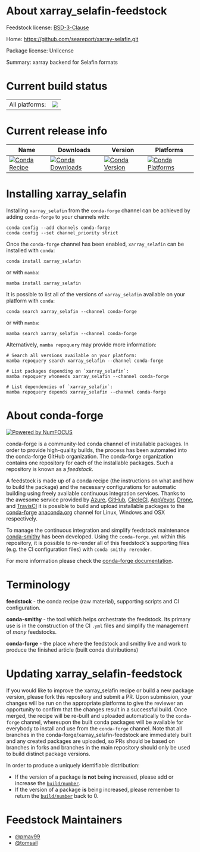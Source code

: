About xarray_selafin-feedstock
==============================

Feedstock license: [BSD-3-Clause](https://github.com/conda-forge/xarray_selafin-feedstock/blob/main/LICENSE.txt)

Home: https://github.com/seareport/xarray-selafin.git

Package license: Unlicense

Summary: xarray backend for Selafin formats

Current build status
====================


<table><tr><td>All platforms:</td>
    <td>
      <a href="https://dev.azure.com/conda-forge/feedstock-builds/_build/latest?definitionId=22636&branchName=main">
        <img src="https://dev.azure.com/conda-forge/feedstock-builds/_apis/build/status/xarray_selafin-feedstock?branchName=main">
      </a>
    </td>
  </tr>
</table>

Current release info
====================

| Name | Downloads | Version | Platforms |
| --- | --- | --- | --- |
| [![Conda Recipe](https://img.shields.io/badge/recipe-xarray_selafin-green.svg)](https://anaconda.org/conda-forge/xarray_selafin) | [![Conda Downloads](https://img.shields.io/conda/dn/conda-forge/xarray_selafin.svg)](https://anaconda.org/conda-forge/xarray_selafin) | [![Conda Version](https://img.shields.io/conda/vn/conda-forge/xarray_selafin.svg)](https://anaconda.org/conda-forge/xarray_selafin) | [![Conda Platforms](https://img.shields.io/conda/pn/conda-forge/xarray_selafin.svg)](https://anaconda.org/conda-forge/xarray_selafin) |

Installing xarray_selafin
=========================

Installing `xarray_selafin` from the `conda-forge` channel can be achieved by adding `conda-forge` to your channels with:

```
conda config --add channels conda-forge
conda config --set channel_priority strict
```

Once the `conda-forge` channel has been enabled, `xarray_selafin` can be installed with `conda`:

```
conda install xarray_selafin
```

or with `mamba`:

```
mamba install xarray_selafin
```

It is possible to list all of the versions of `xarray_selafin` available on your platform with `conda`:

```
conda search xarray_selafin --channel conda-forge
```

or with `mamba`:

```
mamba search xarray_selafin --channel conda-forge
```

Alternatively, `mamba repoquery` may provide more information:

```
# Search all versions available on your platform:
mamba repoquery search xarray_selafin --channel conda-forge

# List packages depending on `xarray_selafin`:
mamba repoquery whoneeds xarray_selafin --channel conda-forge

# List dependencies of `xarray_selafin`:
mamba repoquery depends xarray_selafin --channel conda-forge
```


About conda-forge
=================

[![Powered by
NumFOCUS](https://img.shields.io/badge/powered%20by-NumFOCUS-orange.svg?style=flat&colorA=E1523D&colorB=007D8A)](https://numfocus.org)

conda-forge is a community-led conda channel of installable packages.
In order to provide high-quality builds, the process has been automated into the
conda-forge GitHub organization. The conda-forge organization contains one repository
for each of the installable packages. Such a repository is known as a *feedstock*.

A feedstock is made up of a conda recipe (the instructions on what and how to build
the package) and the necessary configurations for automatic building using freely
available continuous integration services. Thanks to the awesome service provided by
[Azure](https://azure.microsoft.com/en-us/services/devops/), [GitHub](https://github.com/),
[CircleCI](https://circleci.com/), [AppVeyor](https://www.appveyor.com/),
[Drone](https://cloud.drone.io/welcome), and [TravisCI](https://travis-ci.com/)
it is possible to build and upload installable packages to the
[conda-forge](https://anaconda.org/conda-forge) [anaconda.org](https://anaconda.org/)
channel for Linux, Windows and OSX respectively.

To manage the continuous integration and simplify feedstock maintenance
[conda-smithy](https://github.com/conda-forge/conda-smithy) has been developed.
Using the ``conda-forge.yml`` within this repository, it is possible to re-render all of
this feedstock's supporting files (e.g. the CI configuration files) with ``conda smithy rerender``.

For more information please check the [conda-forge documentation](https://conda-forge.org/docs/).

Terminology
===========

**feedstock** - the conda recipe (raw material), supporting scripts and CI configuration.

**conda-smithy** - the tool which helps orchestrate the feedstock.
                   Its primary use is in the construction of the CI ``.yml`` files
                   and simplify the management of *many* feedstocks.

**conda-forge** - the place where the feedstock and smithy live and work to
                  produce the finished article (built conda distributions)


Updating xarray_selafin-feedstock
=================================

If you would like to improve the xarray_selafin recipe or build a new
package version, please fork this repository and submit a PR. Upon submission,
your changes will be run on the appropriate platforms to give the reviewer an
opportunity to confirm that the changes result in a successful build. Once
merged, the recipe will be re-built and uploaded automatically to the
`conda-forge` channel, whereupon the built conda packages will be available for
everybody to install and use from the `conda-forge` channel.
Note that all branches in the conda-forge/xarray_selafin-feedstock are
immediately built and any created packages are uploaded, so PRs should be based
on branches in forks and branches in the main repository should only be used to
build distinct package versions.

In order to produce a uniquely identifiable distribution:
 * If the version of a package **is not** being increased, please add or increase
   the [``build/number``](https://docs.conda.io/projects/conda-build/en/latest/resources/define-metadata.html#build-number-and-string).
 * If the version of a package **is** being increased, please remember to return
   the [``build/number``](https://docs.conda.io/projects/conda-build/en/latest/resources/define-metadata.html#build-number-and-string)
   back to 0.

Feedstock Maintainers
=====================

* [@pmav99](https://github.com/pmav99/)
* [@tomsail](https://github.com/tomsail/)

